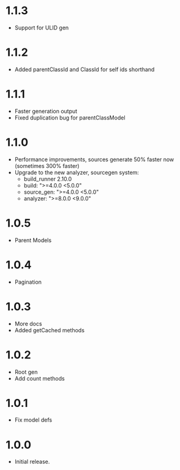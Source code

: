 # 1.1.3
* Support for ULID gen

# 1.1.2
* Added parentClassId and ClassId for self ids shorthand

# 1.1.1
* Faster generation output
* Fixed duplication bug for parentClassModel

# 1.1.0
* Performance improvements, sources generate 50% faster now (sometimes 300% faster)
* Upgrade to the new analyzer, sourcegen system:
    * build_runner 2.10.0
    * build: ">=4.0.0 <5.0.0"
    * source_gen: ">=4.0.0 <5.0.0"
    * analyzer: ">=8.0.0 <9.0.0"

# 1.0.5
* Parent Models

# 1.0.4
* Pagination

# 1.0.3
* More docs
* Added getCached methods

# 1.0.2
* Root gen
* Add count methods

# 1.0.1
* Fix model defs

# 1.0.0

* Initial release.

